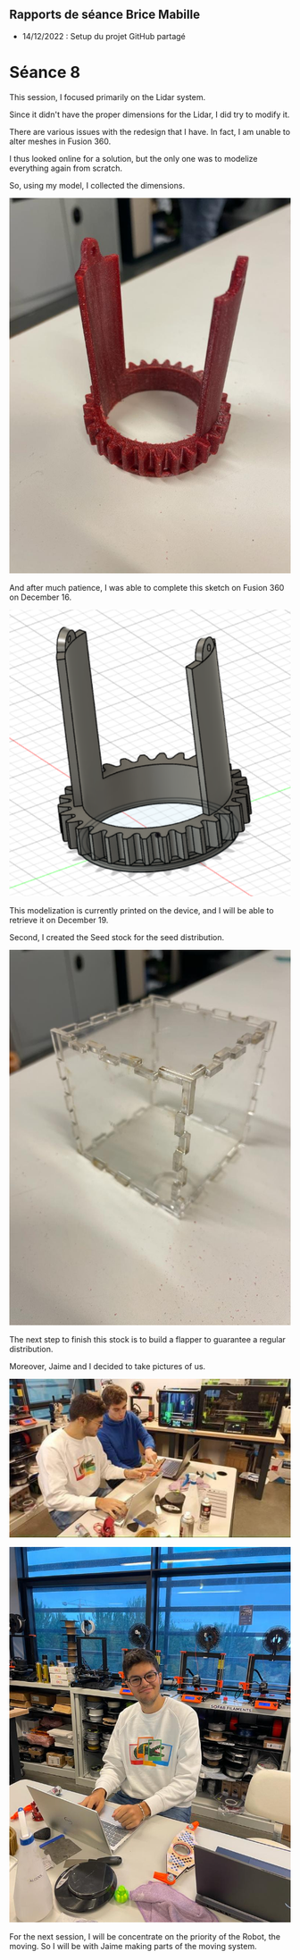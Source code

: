## Rapports de séance Brice Mabille

- 14/12/2022 : Setup du projet GitHub partagé

# Séance 8

This session, I focused primarily on the Lidar system.

Since it didn't have the proper dimensions for the Lidar, I did try to modify it.

There are various issues with the redesign that I have. In fact, I am unable to alter meshes in Fusion 360.

I thus looked online for a solution, but the only one was to modelize everything again from scratch.

So, using my model, I collected the dimensions.

![image](../../Documentation/Images/LidarRotor.jpeg)

And after much patience, I was able to complete this sketch on Fusion 360 on December 16.

![image](../../Documentation/Images/LidarRotor2.png)

This modelization is currently printed on the device, and I will be able to retrieve it on December 19.

Second, I created the Seed stock for the seed distribution.

![image](../../Documentation/Images/SeedandWaterstock.jpeg)

The next step to finish this stock is to build a flapper to guarantee a regular distribution.

Moreover, Jaime and I decided to take pictures of us.

![image](../../Documentation/Images/TheGROUP.jpeg)

![image](../../Documentation/Images/BriceWorking.jpeg)

For the next session, I will be concentrate on the priority of the Robot, the moving. So I will be with Jaime making parts of the moving system.